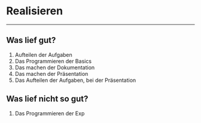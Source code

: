 # Realisieren

<hr> 

## Was lief  gut?

 1. Aufteilen der Aufgaben
 2. Das Programmieren der Basics
 3. Das machen der Dokumentation
 4. Das machen der Präsentation
 5. Das Aufteilen der Aufgaben, bei der Präsentation


## Was lief nicht so gut? 

 1. Das Programmieren der Exp
